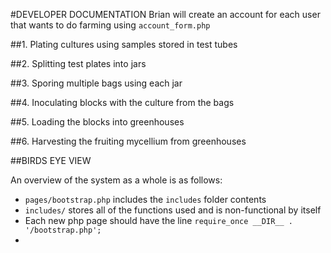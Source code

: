 #DEVELOPER DOCUMENTATION
Brian will create an account for each user that wants to do farming using 
`account_form.php`

  ##1. Plating cultures using samples stored in test tubes
  
  
  ##2. Splitting test plates into jars
  
  ##3. Sporing multiple bags using each jar
   
  ##4. Inoculating blocks with the culture from the bags
  
  ##5. Loading the blocks into greenhouses
   
  ##6. Harvesting the fruiting mycellium from greenhouses
  
##BIRDS EYE VIEW

An overview of the system as a whole is as follows:
 - `pages/bootstrap.php` includes the `includes` folder contents
 - `includes/` stores all of the functions used and is non-functional by itself
 - Each new php page should have the line ``require_once __DIR__ . '/bootstrap.php';``
 - 

